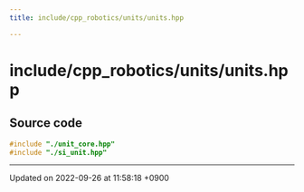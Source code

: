 ```yaml
---
title: include/cpp_robotics/units/units.hpp

---
```


# include/cpp_robotics/units/units.hpp






## Source code

```cpp
#include "./unit_core.hpp"
#include "./si_unit.hpp"
```


-------------------------------

Updated on 2022-09-26 at 11:58:18 +0900
